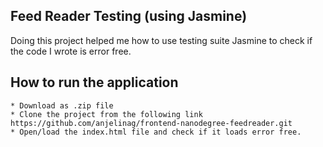 ## Feed Reader Testing (using Jasmine)

Doing this project helped me how to use testing suite Jasmine to check if  the code I wrote is error free.  


## How to run the application

    * Download as .zip file 
    * Clone the project from the following link https://github.com/anjelinag/frontend-nanodegree-feedreader.git
    * Open/load the index.html file and check if it loads error free.    




